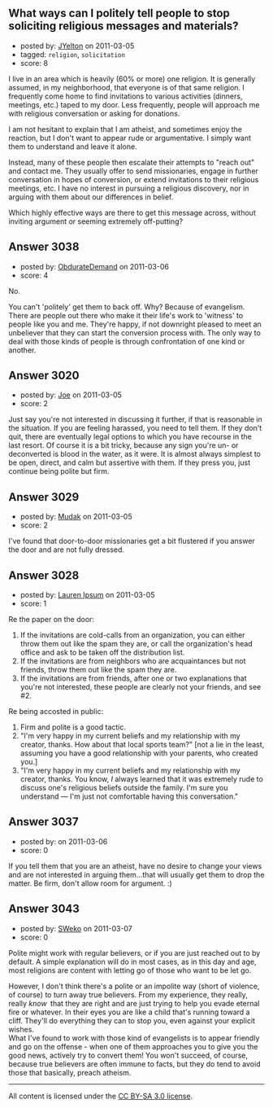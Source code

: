 ## What ways can I politely tell people to stop soliciting religious messages and materials?

- posted by: [JYelton](https://stackexchange.com/users/-1/585-jyelton) on 2011-03-05
- tagged: `religion`, `solicitation`
- score: 8

I live in an area which is heavily (60% or more) one religion. It is generally assumed, in my neighborhood, that everyone is of that same religion. I frequently come home to find invitations to various activities (dinners, meetings, etc.) taped to my door. Less frequently, people will approach me with religious conversation or asking for donations.

I am not hesitant to explain that I am atheist, and sometimes enjoy the reaction, but I don't want to appear rude or argumentative. I simply want them to understand and leave it alone.

Instead, many of these people then escalate their attempts to "reach out" and contact me. They usually offer to send missionaries, engage in further conversation in hopes of conversion, or extend invitations to their religious meetings, etc. I have no interest in pursuing a religious discovery, nor in arguing with them about our differences in belief.

Which highly effective ways are there to get this message across,  without inviting argument or seeming extremely off-putting?


## Answer 3038

- posted by: [ObdurateDemand](https://stackexchange.com/users/-1/524-obduratedemand) on 2011-03-06
- score: 4

No.

You can't 'politely' get them to back off.  Why?  Because of evangelism.  There are people out there who make it their life's work to 'witness' to people like you and me.  They're happy, if not downright pleased to meet an unbeliever that they can start the conversion process with.  The only way to deal with those kinds of people is through confrontation of one kind or another.




## Answer 3020

- posted by: [Joe](https://stackexchange.com/users/-1/1064-joe) on 2011-03-05
- score: 2

Just say you're not interested in discussing it further, if that is reasonable in the situation. If you are feeling harassed, you need to tell them. If they don't quit, there are eventually legal options to which you have recourse in the last resort. Of course it is a bit tricky, because any sign you're un- or deconverted is blood in the water, as it were. It is almost always simplest to be open, direct, and calm but assertive with them. If they press you, just continue being polite but firm.


## Answer 3029

- posted by: [Mudak](https://stackexchange.com/users/-1/205-mudak) on 2011-03-05
- score: 2

I've found that door-to-door missionaries get a bit flustered if you answer the door and are not fully dressed.  


## Answer 3028

- posted by: [Lauren Ipsum](https://stackexchange.com/users/-1/71-lauren-ipsum) on 2011-03-05
- score: 1

Re the paper on the door:

 1. If the invitations are cold-calls
    from an organization, you can either
    throw them out like the spam they
    are, or call the organization's head
    office and ask to be taken off the
    distribution list.
 2. If the invitations are from
    neighbors who are acquaintances but
    not friends, throw them out like the
    spam they are.
 3. If the invitations are from friends,
    after one or two explanations that
    you're not interested, these people
    are clearly not your friends, and
    see #2.

Re being accosted in public:

 1. Firm and polite is a good tactic.
 2. "I'm very happy in my current beliefs and my relationship with my creator, thanks. How about that local sports team?" [not a lie in the least, assuming you have a good relationship with your parents, who created you.]
 3. "I'm very happy in my current
    beliefs and my relationship with my
    creator, thanks. You know, *I*
    always learned that it was extremely
    rude to discuss one's religious
    beliefs outside the family. I'm sure
    you understand &mdash; I'm just not
    comfortable having this
    conversation."


## Answer 3037

- posted by: [](https://stackexchange.com/users/-1/1207-user1207) on 2011-03-06
- score: 0

If you tell them that you are an atheist, have no desire to change your views and are not interested in arguing them...that will usually get them to drop the matter. Be firm, don't allow room for argument. :)


## Answer 3043

- posted by: [SWeko](https://stackexchange.com/users/-1/928-sweko) on 2011-03-07
- score: 0

Polite might work with regular believers, or if you are just reached out to by default. A simple explanation will do in most cases, as in this day and age, most religions are content with letting go of those who want to be let go.

However, I don't think there's a polite or an impolite way (short of violence, of course) to turn away true believers. From my experience, they really, really *know*` `that they are right and are just trying to help you evade eternal fire or whatever. In their eyes you are like a child that's running toward a cliff. They'll do everything they can to stop you, even against your explicit wishes.  
What I've found to work with those kind of evangelists is to appear friendly and go on the offense - when one of them approaches you to give you the good news, actively try to convert them! You won't succeed, of course, because true believers are often immune to facts, but they do tend to avoid those that basically, preach atheism.



---

All content is licensed under the [CC BY-SA 3.0 license](https://creativecommons.org/licenses/by-sa/3.0/).
